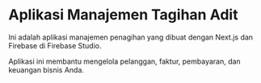 # Aplikasi Manajemen Tagihan Adit

Ini adalah aplikasi manajemen penagihan yang dibuat dengan Next.js dan Firebase di Firebase Studio.

Aplikasi ini membantu mengelola pelanggan, faktur, pembayaran, dan keuangan bisnis Anda.
